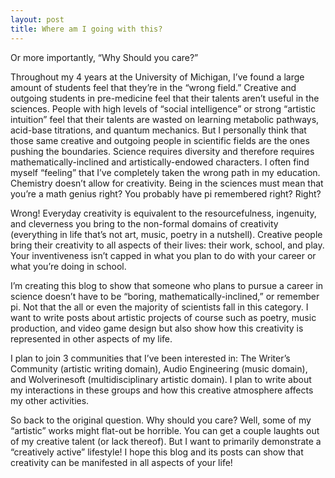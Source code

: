 ```yaml
---
layout: post
title: Where am I going with this?
---
```


Or more importantly, “Why Should you care?”

Throughout my 4 years at the University of Michigan, I’ve found a large amount of students feel that they’re in the “wrong field.” Creative and outgoing students in pre-medicine feel that their talents aren’t useful in the sciences.  People with high levels of “social intelligence” or strong “artistic intuition” feel that their talents are wasted on learning metabolic pathways, acid-base titrations, and quantum mechanics.
But I personally think that those same creative and outgoing people in scientific fields are the ones pushing the boundaries. Science requires diversity and therefore requires mathematically-inclined and artistically-endowed characters. 
I often find myself “feeling” that I’ve completely taken the wrong path in my education. Chemistry doesn’t allow for creativity. Being in the sciences must mean that you’re a math genius right? You probably have pi remembered right?  Right?

Wrong! Everyday creativity is equivalent to the resourcefulness, ingenuity, and cleverness you bring to the non-formal domains of creativity (everything in life that’s not art, music, poetry in a nutshell). Creative people bring their creativity to all aspects of their lives: their work, school, and play.  Your inventiveness isn’t capped in what you plan to do with your career or what you’re doing in school. 

I’m creating this blog to show that someone who plans to pursue a career in science doesn’t have to be “boring, mathematically-inclined,” or remember pi. Not that the all or even the majority of scientists fall in this category.  I want to write posts about artistic projects of course such as poetry, music production, and video game design but also show how this creativity is represented in other aspects of my life.

I plan to join 3 communities that I’ve been interested in: The Writer’s Community (artistic writing domain), Audio Engineering (music domain), and Wolverinesoft (multidisciplinary artistic domain). I plan to write about my interactions in these groups and how this creative atmosphere affects my other activities.

So back to the original question. Why should you care? Well, some of my “artistic” works might flat-out be horrible. You can get a couple laughts out of my creative talent (or lack thereof). But I want to primarily demonstrate a “creatively active” lifestyle!  I hope this blog and its posts can show that creativity can be manifested in all aspects of your life!
